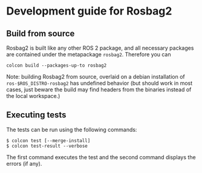 # Development guide for Rosbag2

## Build from source

Rosbag2 is built like any other ROS 2 package, and all necessary packages are contained under the metapackage `rosbag2`.
Therefore you can

```
colcon build --packages-up-to rosbag2
```

Note: building Rosbag2 from source, overlaid on a debian installation of `ros-$ROS_DISTRO-rosbag2` has undefined behavior (but should work in most cases, just beware the build may find headers from the binaries instead of the local workspace.)


## Executing tests

The tests can be run using the following commands:

```
$ colcon test [--merge-install]
$ colcon test-result --verbose
```

The first command executes the test and the second command displays the errors (if any).
